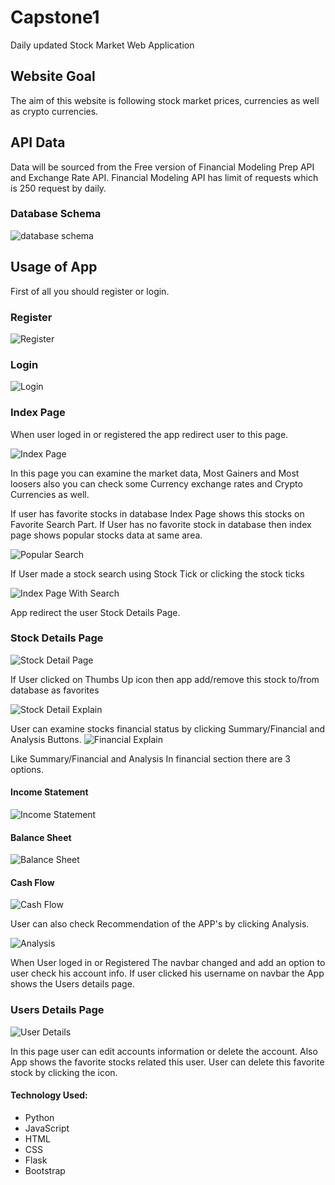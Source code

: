 # Capstone1
Daily updated Stock Market Web Application

## Website Goal
The aim of this website is following stock market prices, currencies as well as crypto currencies.

## API Data
Data will be sourced from the Free version of Financial Modeling Prep API and Exchange Rate API.
Financial Modeling API has limit of requests which is 250 request by daily. 

### Database Schema
![database schema](https://github.com/metenar/Capstone1/blob/master/static/images/Stock_Schema.png)

## Usage of App
First of all you should register or login.


### Register
![Register](https://github.com/metenar/Capstone1/blob/master/static/images/Register.png)
	
### Login
![Login](https://github.com/metenar/Capstone1/blob/master/static/images/Login.png)

### Index Page
When user loged in or registered the app redirect user to this page.

![Index Page](https://github.com/metenar/Capstone1/blob/master/static/images/Index_Page.png)

In this page you can examine the market data, Most Gainers and Most loosers also you can check some Currency exchange rates and Crypto Currencies as well.

If user has favorite stocks in database Index Page shows this stocks on Favorite Search Part. If User has no favorite stock in database then index page shows popular stocks data at same area.

![Popular Search](https://github.com/metenar/Capstone1/blob/master/static/images/Popular_Search_Explain.png)

If User made a stock search using Stock Tick or clicking the stock ticks 

![Index Page With Search](https://github.com/metenar/Capstone1/blob/master/static/images/Index_Page_With_Search.png)

App redirect the user Stock Details Page.

### Stock Details Page
![Stock Detail Page](https://github.com/metenar/Capstone1/blob/master/static/images/Stock_Detail_Page.png)

If User clicked on Thumbs Up icon then app add/remove this stock to/from database as favorites

![Stock Detail Explain](https://github.com/metenar/Capstone1/blob/master/static/images/Stock_Details_explain.png)

User can examine stocks financial status by clicking Summary/Financial and Analysis Buttons.
![Financial Explain](https://github.com/metenar/Capstone1/blob/master/static/images/Financial_explain.png)

Like Summary/Financial and Analysis In financial section there are 3 options. 

#### Income Statement
![Income Statement](https://github.com/metenar/Capstone1/blob/master/static/images/Financial_explain.png)

#### Balance Sheet
![Balance Sheet](https://github.com/metenar/Capstone1/blob/master/static/images/Balance_Sheet_explain.png)

#### Cash Flow
![Cash Flow](https://github.com/metenar/Capstone1/blob/master/static/images/Cash_Flow_explain.png)

User can also check Recommendation of the APP's by clicking Analysis.

![Analysis](https://github.com/metenar/Capstone1/blob/master/static/images/Analysis.png)

When User loged in or Registered The navbar changed and add an option to user check his account info. If user clicked his username on navbar the App shows the Users details page.

### Users Details Page

![User Details](https://github.com/metenar/Capstone1/blob/master/static/images/User_Detail_Page.png)

In this page user can edit accounts information or delete the account. Also App shows the favorite stocks related this user. User can delete this favorite stock by clicking the icon.


#### Technology Used:
* Python
* JavaScript
* HTML
* CSS
* Flask
* Bootstrap
